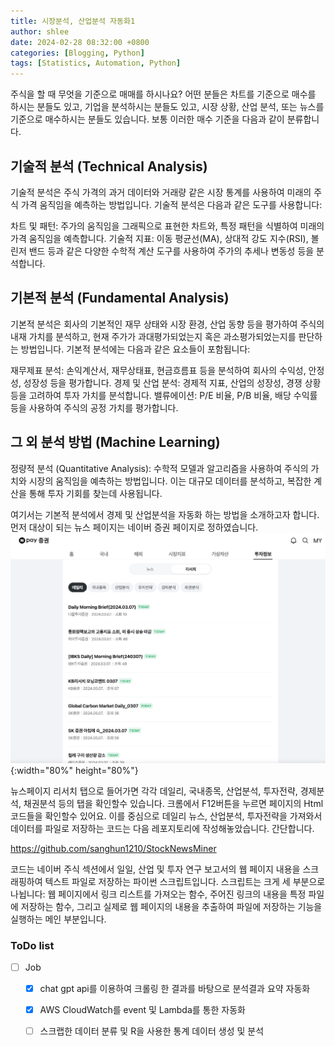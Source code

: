 ```yaml
---
title: 시장분석, 산업분석 자동화1
author: shlee
date: 2024-02-28 08:32:00 +0800
categories: [Blogging, Python]
tags: [Statistics, Automation, Python]
---
```


주식을 할 때 무엇을 기준으로 매매를 하시나요? 어떤 분들은 차트를 기준으로 매수를 하시는 분들도 있고, 기업을 분석하시는 분들도 있고, 시장 상황, 산업 분석, 또는 뉴스를 기준으로 매수하시는 분들도 있습니다. 보통 이러한 매수 기준을 다음과 같이 분류합니다.

## 기술적 분석 (Technical Analysis)
기술적 분석은 주식 가격의 과거 데이터와 거래량 같은 시장 통계를 사용하여 미래의 주식 가격 움직임을 예측하는 방법입니다. 기술적 분석은 다음과 같은 도구를 사용합니다:

차트 및 패턴: 주가의 움직임을 그래픽으로 표현한 차트와, 특정 패턴을 식별하여 미래의 가격 움직임을 예측합니다.
기술적 지표: 이동 평균선(MA), 상대적 강도 지수(RSI), 볼린저 밴드 등과 같은 다양한 수학적 계산 도구를 사용하여 주가의 추세나 변동성 등을 분석합니다.

## 기본적 분석 (Fundamental Analysis)
기본적 분석은 회사의 기본적인 재무 상태와 시장 환경, 산업 동향 등을 평가하여 주식의 내재 가치를 분석하고, 현재 주가가 과대평가되었는지 혹은 과소평가되었는지를 판단하는 방법입니다. 기본적 분석에는 다음과 같은 요소들이 포함됩니다:

재무제표 분석: 손익계산서, 재무상태표, 현금흐름표 등을 분석하여 회사의 수익성, 안정성, 성장성 등을 평가합니다.
경제 및 산업 분석: 경제적 지표, 산업의 성장성, 경쟁 상황 등을 고려하여 투자 가치를 분석합니다.
밸류에이션: P/E 비율, P/B 비율, 배당 수익률 등을 사용하여 주식의 공정 가치를 평가합니다.

## 그 외 분석 방법 (Machine Learning)
정량적 분석 (Quantitative Analysis): 수학적 모델과 알고리즘을 사용하여 주식의 가치와 시장의 움직임을 예측하는 방법입니다. 이는 대규모 데이터를 분석하고, 복잡한 계산을 통해 투자 기회를 찾는데 사용됩니다.

여기서는 기본적 분석에서 경제 및 산업분석을 자동화 하는 방법을 소개하고자 합니다.
먼저 대상이 되는 뉴스 페이지는 네이버 증권 페이지로 정하였습니다.
![Naver News](/assets/img/posts/automation_naver_news/1.png){:width="80%" height="80%"}

뉴스페이지 리서치 탭으로 들어가면 각각 데일리, 국내종목, 산업분석, 투자전략, 경제분석, 채권분석 등의 탭을 확인할수 있습니다.
크롬에서 F12버튼을 누르면 페이지의 Html 코드들을 확인할수 있어요. 
이를 중심으로 데일리 뉴스, 산업분석, 투자전략을 가져와서 데이터를 파일로 저장하는 코드는 다음 레포지토리에 작성해놓았습니다.
간단합니다.

<https://github.com/sanghun1210/StockNewsMiner>

코드는 네이버 주식 섹션에서 일일, 산업 및 투자 연구 보고서의 웹 페이지 내용을 스크래핑하여 텍스트 파일로 저장하는 파이썬 스크립트입니다. 스크립트는 크게 세 부분으로 나뉩니다: 웹 페이지에서 링크 리스트를 가져오는 함수, 주어진 링크의 내용을 특정 파일에 저장하는 함수, 그리고 실제로 웹 페이지의 내용을 추출하여 파일에 저장하는 기능을 실행하는 메인 부분입니다.

### ToDo list

- [ ] Job
  - [x] chat gpt api를 이용하여 크롤링 한 결과를 바탕으로 분석결과 요약 자동화
  - [x] AWS CloudWatch를 event 및 Lambda를 통한 자동화
  - [ ] 스크랩한 데이터 분류 및 R을 사용한 통계 데이터 생성 및 분석

        






